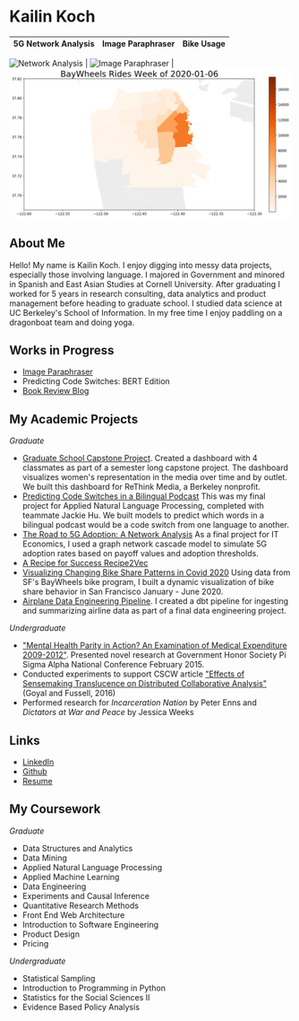 # Kailin Koch
5G Network Analysis |  Image Paraphraser | Bike Usage
:-------------------------:|:-------------------------:|:-------------------------:

![Network Analysis](https://user-images.githubusercontent.com/68975515/198893120-639d0914-aea8-4b88-a7d4-5309d466123b.png) | ![Image Paraphraser](https://user-images.githubusercontent.com/68975515/198890809-e1a3fca6-d065-4e12-9acd-e47dd4492353.png)  | ![rides_by_week_by_zip](https://github.com/kailinkoch/baywheels-project/blob/master/charts/baywheels-byweek-byzip.gif)             



## About Me

Hello! My name is Kailin Koch. I enjoy digging into messy data projects, especially those involving language. I majored in Government and minored in Spanish and East Asian Studies at Cornell University.  After graduating I worked for 5 years in research consulting, data analytics and product management before heading to graduate school. I studied data science at UC Berkeley's School of Information. In my free time I enjoy paddling on a dragonboat team and doing yoga.

## Works in Progress
- [Image Paraphraser](https://github.com/kailinkoch/image-paraphraser#readme)
- Predicting Code Switches: BERT Edition
- [Book Review Blog](https://armchairfinancialcrimes.blogspot.com/?zx=18f813f1db17fdde)

## My Academic Projects
_Graduate_
- [Graduate School Capstone Project](https://gjkls-mims.github.io/capstone-website/). Created a dashboard with 4 classmates as part of a semester long capstone project. The dashboard visualizes women's representation in the media over time and by outlet. We built this dashboard for ReThink Media, a Berkeley nonprofit. 
- [Predicting Code Switches in a Bilingual Podcast](https://github.com/kailinkoch/info-256/blob/main/KailinKoch_CodeSwitchPredictions%20(2).pdf) This was my final project for Applied Natural Language Processing, completed with teammate Jackie Hu. We built models to predict which words in a bilingual podcast would be a code switch from one language to another.
- [The Road to 5G Adoption: A Network Analysis](https://kailinkoch.github.io/network-5G/) As a final project for IT Economics, I used a graph network cascade model to simulate 5G adoption rates based on payoff values and adoption thresholds.
- [A Recipe for Success Recipe2Vec](https://github.com/kailinkoch/recipe-word2vec/blob/main/recipe_for_success_presentaiton.pdf)
- [Visualizing Changing Bike Share Patterns in Covid 2020](https://github.com/kailinkoch/baywheels-project/wiki/Insights-from-baywheels-project) Using data from SF's BayWheels bike program, I built a dynamic visualization of bike share behavior in San Francisco January - June 2020.
- [Airplane Data Engineering Pipeline](https://kailinkoch.github.io/airline-dbt/). I created a dbt pipeline for ingesting and summarizing airline data as part of a final data engineering project.

_Undergraduate_
- ["Mental Health Parity in Action? An Examination of Medical Expenditure 2009-2012"](https://github.com/kailinkoch/kailin-website/blob/main/Mental%20Health%20Parity%20in%20Action_%20An%20Examination%20of%20Medical%20Expenditure%202009-2012.docx.pdf). Presented novel research at Government Honor Society Pi Sigma Alpha National Conference February 2015.
- Conducted experiments to support CSCW article ["Effects of Sensemaking Translucence on Distributed Collaborative Analysis"](http://www.teshgoyal.info/Goyal_CSCW2016_preprint.pdf) (Goyal and Fussell, 2016)
- Performed research for _Incarceration Nation_ by Peter Enns and _Dictators at War and Peace_ by Jessica Weeks


## Links
* [LinkedIn](https://www.linkedin.com/in/kailin-koch2/)
* [Github](https://github.com/kailinkoch)
* [Resume](https://github.com/kailinkoch/kailin-website/blob/main/Kailin%20Resume%207.5.22.pdf)

## My Coursework
_Graduate_
* Data Structures and Analytics
* Data Mining
* Applied Natural Language Processing
* Applied Machine Learning
* Data Engineering
* Experiments and Causal Inference
* Quantitative Research Methods
* Front End Web Architecture
* Introduction to Software Engineering
* Product Design
* Pricing

_Undergraduate_
* Statistical Sampling
* Introduction to Programming in Python
* Statistics for the Social Sciences II
* Evidence Based Policy Analysis 

